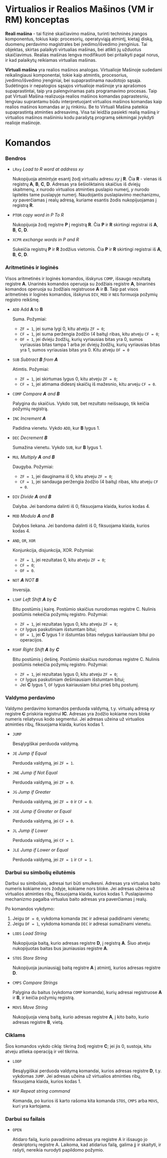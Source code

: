 # Virtualios ir Realios Mašinos (VM ir RM) konceptas
**Reali mašina** - tai fizinė skaičiavimo mašina, turinti techninės įrangos komponentus, tokius kaip: procesorių, operatyviąją atmintį, kietajį diską, duomenų perdavimo magistrales bei įvedimo/išvedimo įrenginius. Tai objektas, skirtas palaikyti virtualias mašinas, bei atlikti jų užduotus skaičiavimus. Realias mašinas lengva modifikuoti bei pritaikyti pagal norus, ir kad palaikytų reikiamas virtualias mašinas. 

**Virtuali mašina** yra realios mašinos analogas. Virtualioje Mašinoje sudedami reikalingiausi komponentai, tokie kaip atmintis, procesorius, įvedimo/išvedimo įrenginiai, bei supaprastinama naudotojo sąsaja. Sudėtingos ir nepatogios sąsajos virtualioje mašinoje yra aprašomos supaprastintai, taip yra palengvinamas pats programavimo procesas. Taip pat Virtuali Mašina realizuoja realios mašinos komandas paprastesniu, lengviau suprantamu būdu interpretuojant virtualios mašinos komandas kaip realios mašinos komandas ar jų rinkiniu. Be to Virtuali Mašina pateikia supaprastintą atminties adresavimą. Visa tai leidžia pasiekti realią mašiną ir virtualios mašinos mašininiu kodu parašytą programą sėkmingai įvykdyti realioje mašinoje.
# Komandos
### Bendros
- `LRxy` *Load to R word at address xy*

  Nukopijuoja atmintyje esantį žodį virtualiu adresu *xy* į **R**. Čia **R** - vienas iš registrų **A**, **B**, **C**, **D**. Adresas yra šešioliktainis skaičius iš dviejų skaitmenų, *x* nurodo virtualios atminties puslapio numerį, *y* nurodo ląstelės tame puslapyje numerį. Naudojantis puslapiavimo mechanizmu, *xy* paverčiamas į realų adresą, kuriame esantis žodis nukopijuojamas į registrą **R**.
- `PTOR` *copy word in P To R*

  Nukopijuoja žodį registre **P** į registrą **R**. Čia **P** ir **R** skirtingi registrai iš **A**, **B**, **C**, **D**.
- `XCPR` *exchange words in P and R*

  Sukeičia registrų **P** ir **R** žodžius vietomis. Čia **P** ir **R** skirtingi registrai iš **A**, **B**, **C**, **D**.
### Aritmetinės ir loginės
Visos aritmetinės ir loginės komandos, išskyrus `COMP`, išsaugo rezultatą registre **A**. Unarinės komandos operuoja su žodžiais registre **A**,  binarinės komandos operuoja su žodžiais registruose **A** ir **B**. Taip pat visos aritmetinės ir loginės komandos, išskyrus `DIV`, `MOD` ir `NEG` formuoja požymių registro reikšmę.
- `ADD` Add **A** to **B**

  Suma. Požymiai:
  - `ZF = 1`, jei suma lygi 0, kitu atveju `ZF = 0`;
  - `CF = 1`, jei suma peržengia žodžio (4 baitų) ribas, kitu atveju `CF = 0`;
  - `OF = 1`, jei dvieju žodžių, kurių vyriausias bitas yra 0, sumos vyriausias bitas tampa 1 arba jei dviejų žodžių, kurių vyriausias bitas yra 1, sumos vyriausias bitas yra 0. Kitu atveju `OF = 0`

- `SUB` *Subtract **B** from **A***

  Atimtis. Požymiai: 
  - `ZF = 1`, jei skirtumas lygus 0, kitu atveju `ZF = 0`;
  - `CF = 1`, jei atimama didesnį skaičių iš mažesnio, kitu arveju `CF = 0`.

- `COMP` *Compare **A** and **B***

  Palygina du skaičius. Vykdo `SUB`, bet rezultato neišsaugo, tik keičia požymių registrą.

- `INC` *Increment **A***

  Padidina vienetu. Vykdo `ADD`, kur **B** lygus 1.

- `DEC` *Decrement **B***

  Sumažina vienetu. Vykdo `SUB`, kur **B** lygus 1.

- `MUL` *Multiply **A** and **B***

  Daugyba. Požymiai:
  
  - `ZF = 1`, jei dauginama iš 0, kitu atveju `ZF = 0`;
  - `CF = 1`, jei sandauga peržengia žodžio (4 baitų) ribas, kitu atveju `CF = 0`.

- `DIV` *Divide **A** and **B***

  Dalyba. Jei bandoma dalinti iš 0, fiksuojama klaida, kurios kodas 4.

- `MOD` *Modulo **A** and **B***

  Dalybos liekana. Jei bandoma dalinti iš 0, fiksuojama klaida, kurios kodas 4.
- `AND`, `OR`, `XOR`

  Konjunkcija, disjunkcija, XOR. Požymiai:
  - `ZF = 1`, jei rezultatas 0, kitu atveju `ZF = 0`;
  - `CF = 0`;
  - `OF = 0`.

- `NOT` ***A** NOT **B***

  Inversija.

- `LSHF` *Left Shift **A** by **C***

  Bitu postūmis į kairę. Postūmio skaičius nurodomas registre C. Nulinis postūmis nekeičia požymių registro. Požymiai:
  - `ZF = 1`, jei rezultatas lygus 0, kitu atveju `ZF = 0`;
  - `CF` lygus paskutiniam išstumtam bitui;
  - `OF = 1`, jei **C** lygus 1 ir išstumtas bitas nelygus kairiausiam bitui po operacijos.

- `RSHF` *Right Shift **A** by **C***

  Bitu postūmis į dešinę. Postūmio skaičius nurodomas registre C. Nulinis postūmis nekeičia požymių registro. Požymiai:
  - `ZF = 1`, jei rezultatas lygus 0, kitu atveju `ZF = 0`;
  - `CF` lygus paskutiniam dešiniausiam išstumtam bitui;
  - Jei **C** lygus 1, `OF` lygus kairiausiam bitui prieš bitų postumį.

### Valdymo perdavimo
Valdymo perdavimo komandos perduoda valdymą, t.y. virtualų adresą *xy* registre **C** priskiria registrui **IC**. Adresas yra žodžio kokiame nors bloke numeris reliatyvus kodo segmentui. Jei adresas užeina už virtualios atminties ribų, fiksuojama klaida, kurios kodas 1.
- `JUMP`

  Besąlygiškai perduoda valdymą.
  
- `JE` *Jump if Equal*

  Perduoda valdymą, jei `ZF = 1`.

- `JNE` *Jump if Not Equal*

  Perduoda valdymą, jei `ZF = 0`.

- `JG` *Jump if Greater*

  Perduoda valdymą, jei `ZF = 0` ir `CF = 0`.

- `JGE` *Jump if Greater or Equal*

  Perduoda valdymą, jei `CF = 0`.

- `JL` *Jump if Lower*

  Perduoda valdymą, jei `CF = 1`.

- `JLE` *Jump if Lower or Equal*

  Perduoda valdymą, jei `ZF = 1` ir `CF = 1`.
### Darbui su simbolių eilutėmis
Darbui su simboliais, adresai turi būti smulkesni. Adresas yra virtualus baito numeris kokiame nors žodyje, kokiame nors bloke. Jei adresas užeina už virtualios atminties ribų, fiksuojama klaida, kurios kodas 1. Puslapiavimo mechanizmo pagalba virtualus baito adresas yra paverčiamas į realų.

Po komandos vykdymo:
  1. Jeigu `DF = 0`, vykdoma komanda `INC` ir adresai padidinami vienetu;
  2. Jeigu `DF = 1`, vykdoma komanda `DEC` ir adresai sumažinami vienetu.
- `LODS` *Load String*

  Nukopijuoja baitą, kurio adresas registre **D**, į registrą **A**. Šiuo atveju nukopijuotas baitas bus jauniausias registre **A**.

- `STOS` *Store String*

  Nukopijuoja jauniausiąjį baitą registre **A** į atmintį, kurios adresas registre **D**.

- `CMPS` *Compare Strings*

  Palygina du baitus (vykdoma `COMP` komanda), kurių adresai registruose **A** ir **B**, ir keičia požymių registrą.
  
- `MOVS` *Move String*

  Nukopijuoja vieną baitą, kurio adresas registre **A**, į kito baito, kurio adresas registre **B**, vietą.
### Ciklams
Šios komandos vykdo ciklą: tikriną žodį registre **C**; jei jis 0, sustoja, kitu atveju atlieka operaciją ir vėl tikrina.
- `LOOP`

  Besąlygiškai perduoda valdymą komandai, kurios adresas registre **D**, t.y. vykdomas `JUMP`. Jei adresas užeina už virtualios atminties ribų, fiksuojama klaida, kurios kodas 1.
- `REP` *Repeat string command*

  Komanda, po kurios iš karto rašoma kita komanda `STOS`, `CMPS` arba `MOVS`, kuri yra kartojama.
### Darbui su failais
- `OPEN`

  Atidaro failą, kurio pavadinimo adresas yra registre A ir išsaugo jo deskriptorių registre A. Laikoma, kad atidarius failą, galima jį ir skaityti, ir rašyti, nereikia nurodyti papildomo požymio.
